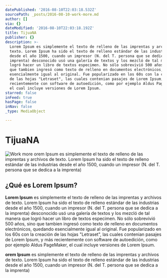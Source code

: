```yaml
---
datePublished: '2016-08-10T22:03:18.532Z'
sourcePath: _posts/2016-08-10-work-more.md
author: []
via: {}
dateModified: '2016-08-10T22:03:18.192Z'
title: TijuaNA
publisher: {}
description: >-
  Lorem Ipsum es simplemente el texto de relleno de las imprentas y archivos de
  texto. Lorem Ipsum ha sido el texto de relleno estándar de las industrias
  desde el año 1500, cuando un impresor (N. del T. persona que se dedica a la
  imprenta) desconocido usó una galería de textos y los mezcló de tal manera que
  logró hacer un libro de textos especimen. No sólo sobrevivió 500 años, sino
  que tambien ingresó como texto de relleno en documentos electrónicos, quedando
  esencialmente igual al original. Fue popularizado en los 60s con la creación
  de las hojas "Letraset", las cuales contenian pasajes de Lorem Ipsum, y más
  recientemente con software de autoedición, como por ejemplo Aldus PageMaker,
  el cual incluye versiones de Lorem Ipsum.
starred: false
inFeed: true
hasPage: false
inNav: false
_type: MediaObject

---
```

# TijuaNA
![Work more orem Ipsum es simplemente el texto de relleno de las imprentas y archivos de texto. Lorem Ipsum ha sido el texto de relleno estándar de las industrias desde el año 1500, cuando un impresor (N. del T. persona que se dedica a la imprenta) ](https://the-grid-user-content.s3-us-west-2.amazonaws.com/66784ffc-ccad-4135-80cd-2725b3e8f5c2.jpg)

## ¿Qué es Lorem Ipsum?

**Lorem Ipsum** es simplemente el texto de relleno de las imprentas y archivos de texto. Lorem Ipsum ha sido el texto de relleno estándar de las industrias desde el año 1500, cuando un impresor (N. del T. persona que se dedica a la imprenta) desconocido usó una galería de textos y los mezcló de tal manera que logró hacer un libro de textos especimen. No sólo sobrevivió 500 años, sino que tambien ingresó como texto de relleno en documentos electrónicos, quedando esencialmente igual al original. Fue popularizado en los 60s con la creación de las hojas "Letraset", las cuales contenian pasajes de Lorem Ipsum, y más recientemente con software de autoedición, como por ejemplo Aldus PageMaker, el cual incluye versiones de Lorem Ipsum.

**orem Ipsum** es simplemente el texto de relleno de las imprentas y archivos de texto. Lorem Ipsum ha sido el texto de relleno estándar de las industrias desde el año 1500, cuando un impresor (N. del T. persona que se dedica a la imprenta)